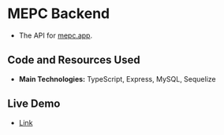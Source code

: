 # MEPC Backend

- The API for [mepc.app]().

## Code and Resources Used

- **Main Technologies:** TypeScript, Express, MySQL, Sequelize

## Live Demo

- [Link]()
